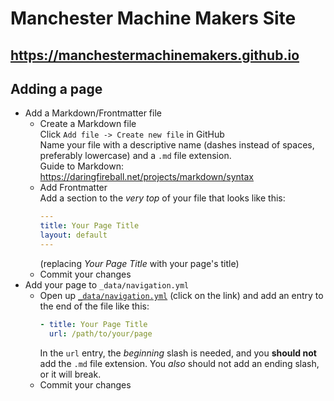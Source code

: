 # Manchester Machine Makers Site
## <https://manchestermachinemakers.github.io>
## Adding a page
- Add a Markdown/Frontmatter file
  * Create a Markdown file \
    Click `Add file -> Create new file` in GitHub \
    Name your file with a descriptive name (dashes instead of spaces, preferably lowercase) and a `.md` file extension. \
    Guide to Markdown: <https://daringfireball.net/projects/markdown/syntax>
  * Add Frontmatter \
    Add a section to the _very top_ of your file that looks like this:
    ```yaml
    ---
    title: Your Page Title
    layout: default
    ---
    ```
    (replacing _Your Page Title_ with your page's title)
  * Commit your changes
- Add your page to `_data/navigation.yml`
  * Open up [`_data/navigation.yml`](_data/navigation.yml) (click on the link) and add an entry to the end of the file like this:
    ```yaml
    - title: Your Page Title
      url: /path/to/your/page
    ```
    In the `url` entry, the _beginning_ slash is needed, and you **should not** add the `.md` file extension. You _also_ should not add an ending slash, or it will break.
  * Commit your changes
